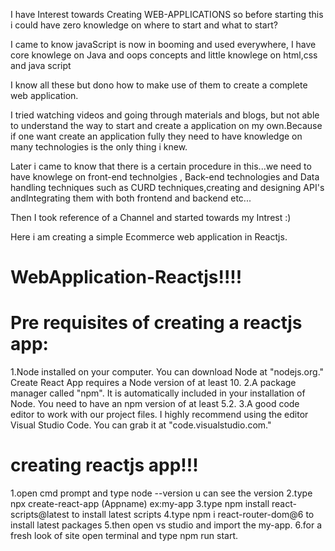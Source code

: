 I have Interest towards Creating WEB-APPLICATIONS so before starting this i could have zero knowledge on where to start and what to start?

I came to know javaScript is now in booming and used everywhere, I have core knowlege on Java and oops concepts and little knowlege on html,css and java script

I know all these but dono how to make use of them to create a complete web application.

I tried watching videos and going through materials and blogs, but not able to understand the way to start and create a application on my own.Because if one want create an application fully they need to have knowledge on many technologies is the only thing i knew.

Later i came to know that there is a certain procedure in this...we need to have knowlege on front-end technolgies , Back-end technologies and Data handling techniques such as CURD techniques,creating and designing API's andIntegrating them with both frontend and backend etc...

Then I took reference of a Channel and started towards my Intrest :)

Here i am creating a simple Ecommerce web application in Reactjs.

# WebApplication-Reactjs!!!!

# Pre requisites of creating a reactjs app:

1.Node installed on your computer. You can download Node at "nodejs.org." Create React App requires a Node version of at least 10.
2.A package manager called "npm". It is automatically included in your installation of Node. You need to have an npm version of at least 5.2.
3.A good code editor to work with our project files. I highly recommend using the editor Visual Studio Code. You can grab it at "code.visualstudio.com."

# creating reactjs app!!!

1.open cmd prompt and type node --version u can see the version
2.type npx create-react-app (Appname) ex:my-app
3.type npm install react-scripts@latest to install latest scripts 
4.type npm i react-router-dom@6 to install latest packages
5.then open vs studio and import the my-app.
6.for a fresh look of site open terminal and type npm run start.

